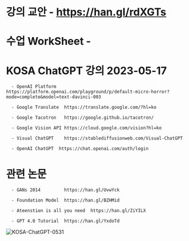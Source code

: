 # 강의 교안 - https://han.gl/rdXGTs

# 수업 WorkSheet - 






# KOSA ChatGPT 강의 2023-05-17

```
  - OpenAI Platform    https://platform.openai.com/playground/p/default-micro-horror?mode=complete&model=text-davinci-003
```
```
  - Google Translate  https://translate.google.com/?hl=ko
```
```
  - Google Tacotron   https://google.github.io/tacotron/
```
```
  - Google Vision API https://cloud.google.com/vision?hl=ko
```
```
  - Visual ChatGPT    https://stablediffusionweb.com/Visual-ChatGPT
```
```
  - OpenAI ChatGPT  https://chat.openai.com/auth/login
```

# 관련 논문

```
  - GANs 2014         https://han.gl/UvwYck
```
```
  - Foundation Model  https://han.gl/BZHMid
```
```
  - Ateenstion is all you need  https://han.gl/ZiYILX
```
```
  - GPT 4.0 Tutorial  https://han.gl/YxdoTd
```

![KOSA-ChatGPT-0531](https://github.com/JSJeong-me/JSJeong-me-KOSA_ChatGPT_0531/assets/54794815/fca09b0e-1f0a-45f8-ba32-fedbd1621eaf)
